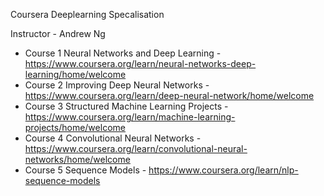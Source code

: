 Coursera Deeplearning Specalisation 

Instructor - Andrew Ng

* Course 1 Neural Networks and Deep Learning - https://www.coursera.org/learn/neural-networks-deep-learning/home/welcome
* Course 2 Improving Deep Neural Networks - https://www.coursera.org/learn/deep-neural-network/home/welcome
* Course 3 Structured Machine Learning Projects - https://www.coursera.org/learn/machine-learning-projects/home/welcome
* Course 4 Convolutional Neural Networks - https://www.coursera.org/learn/convolutional-neural-networks/home/welcome
* Course 5 Sequence Models - https://www.coursera.org/learn/nlp-sequence-models
